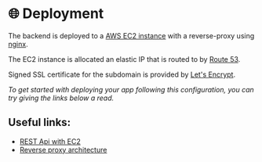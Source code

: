 # 🌐 Deployment

The backend is deployed to a [AWS EC2 instance](https://aws.amazon.com/ec2/) with a reverse-proxy using [nginx](https://www.nginx.com).

The EC2 instance is allocated an elastic IP that is routed to by [Route 53](https://aws.amazon.com/route53/).

Signed SSL certificate for the subdomain is provided by [Let's Encrypt](https://letsencrypt.org/).

_To get started with deploying your app following this configuration, you can try giving the links below a read._

## Useful links:

- [REST Api with EC2](https://docs.aws.amazon.com/AWSEC2/latest/APIReference/making-api-requests.html#using-libraries)
- [Reverse proxy architecture ](https://aws.amazon.com/blogs/architecture/serving-content-using-fully-managed-reverse-proxy-architecture/)
